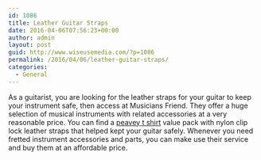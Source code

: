```yaml
---
id: 1086
title: Leather Guitar Straps
date: 2016-04-06T07:56:23+00:00
author: admin
layout: post
guid: http://www.wiseusemedia.com/?p=1086
permalink: /2016/04/06/leather-guitar-straps/
categories:
  - General
---
```

As a guitarist, you are looking for the leather straps for your guitar to keep your instrument safe, then access at Musicians Friend. They offer a huge selection of musical instruments with related accessories at a very reasonable price. You can find a [peavey t shirt](http://www.musiciansfriend.com/accessories/peavey-cirrus-leather-strap-and-t-shirt-value-pack) value pack with nylon clip lock leather straps that helped kept your guitar safely. Whenever you need fretted instrument accessories and parts, you can make use their service and buy them at an affordable price.